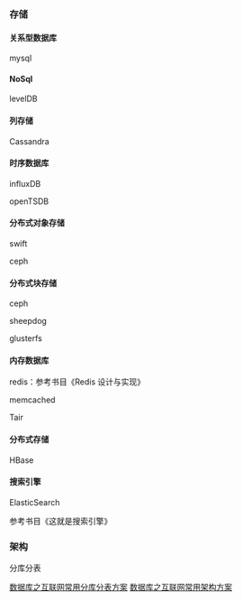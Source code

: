 ### 存储

#### 关系型数据库

mysql

#### NoSql

levelDB

#### 列存储

Cassandra

#### 时序数据库

influxDB

openTSDB

#### 分布式对象存储

swift

ceph

#### 分布式块存储

ceph

sheepdog

glusterfs

#### 内存数据库

redis：参考书目《Redis 设计与实现》

memcached

Tair

#### 分布式存储

HBase

#### 搜索引擎

ElasticSearch 

参考书目《这就是搜索引擎》

### 架构

分库分表

[数据库之互联网常用分库分表方案](https://www.cnblogs.com/littlecharacter/p/9342129.html)
[数据库之互联网常用架构方案](https://www.cnblogs.com/littlecharacter/p/9084291.html)
